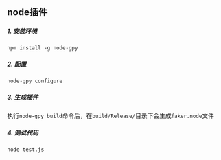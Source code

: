 ## node插件

##### 1. 安装环境
`npm install -g node-gpy`

##### 2. 配置
`node-gpy configure`

##### 3. 生成插件
执行`node-gpy build`命令后，在`build/Release/`目录下会生成`faker.node`文件

##### 4. 测试代码
`node test.js`
